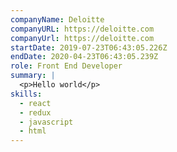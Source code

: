 ```yaml
---
companyName: Deloitte
companyURL: https://deloitte.com
companyUrl: https://deloitte.com
startDate: 2019-07-23T06:43:05.226Z
endDate: 2020-04-23T06:43:05.239Z
role: Front End Developer
summary: |
  <p>Hello world</p>
skills:
  - react
  - redux
  - javascript
  - html
---
```

